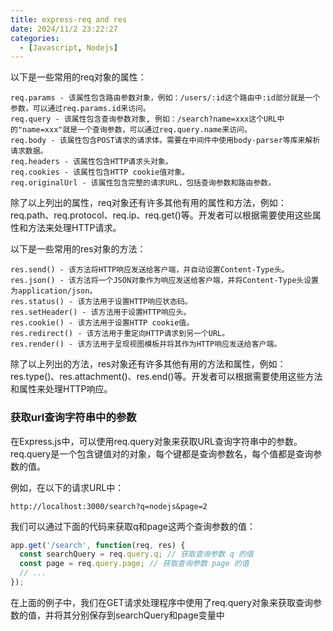 ```yaml
---
title: express-req and res
date: 2024/11/2 23:22:27
categories:
  - [Javascript, Nodejs]
---
```

以下是一些常用的req对象的属性：

```
req.params - 该属性包含路由参数对象，例如：/users/:id这个路由中:id部分就是一个参数，可以通过req.params.id来访问。
req.query - 该属性包含查询参数对象, 例如：/search?name=xxx这个URL中的"name=xxx"就是一个查询参数，可以通过req.query.name来访问。
req.body - 该属性包含POST请求的请求体。需要在中间件中使用body-parser等库来解析请求数据。
req.headers - 该属性包含HTTP请求头对象。
req.cookies - 该属性包含HTTP cookie值对象。
req.originalUrl - 该属性包含完整的请求URL，包括查询参数和路由参数。
```
除了以上列出的属性，req对象还有许多其他有用的属性和方法，例如：req.path、req.protocol、req.ip、req.get()等。开发者可以根据需要使用这些属性和方法来处理HTTP请求。

以下是一些常用的res对象的方法：
```
res.send() - 该方法将HTTP响应发送给客户端，并自动设置Content-Type头。
res.json() - 该方法将一个JSON对象作为响应发送给客户端，并将Content-Type头设置为application/json。
res.status() - 该方法用于设置HTTP响应状态码。
res.setHeader() - 该方法用于设置HTTP响应头。
res.cookie() - 该方法用于设置HTTP cookie值。
res.redirect() - 该方法用于重定向HTTP请求到另一个URL。
res.render() - 该方法用于呈现视图模板并将其作为HTTP响应发送给客户端。
```
除了以上列出的方法，res对象还有许多其他有用的方法和属性，例如：res.type()、res.attachment()、res.end()等。开发者可以根据需要使用这些方法和属性来处理HTTP响应。

### 获取url查询字符串中的参数
在Express.js中，可以使用req.query对象来获取URL查询字符串中的参数。req.query是一个包含键值对的对象，每个键都是查询参数名，每个值都是查询参数的值。

例如，在以下的请求URL中：
```
http://localhost:3000/search?q=nodejs&page=2
```

我们可以通过下面的代码来获取q和page这两个查询参数的值：
```javascript
app.get('/search', function(req, res) {
  const searchQuery = req.query.q; // 获取查询参数 q 的值
  const page = req.query.page; // 获取查询参数 page 的值
  // ...
});
```
在上面的例子中，我们在GET请求处理程序中使用了req.query对象来获取查询参数的值，并将其分别保存到searchQuery和page变量中